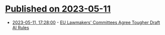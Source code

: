 # [Published on 2023-05-11](index.md)

* [2023-05-11, 17:28:00](https://slashdot.org/story/23/05/11/1729219/eu-lawmakers-committees-agree-tougher-draft-ai-rules?utm_source=rss1.0mainlinkanon&utm_medium=feed) - [EU Lawmakers' Committees Agree Tougher Draft AI Rules](https://slashdot.org/story/23/05/11/1729219/eu-lawmakers-committees-agree-tougher-draft-ai-rules?utm_source=rss1.0mainlinkanon&utm_medium=feed)
